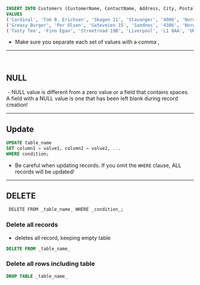 ```sql
INSERT INTO Customers (CustomerName, ContactName, Address, City, PostalCode, Country)
VALUES
('Cardinal', 'Tom B. Erichsen', 'Skagen 21', 'Stavanger', '4006', 'Norway'),
('Greasy Burger', 'Per Olsen', 'Gateveien 15', 'Sandnes', '4306', 'Norway'),
('Tasty Tee', 'Finn Egan', 'Streetroad 19B', 'Liverpool', 'L1 0AA', 'UK');

```

- Make sure you separate each set of values with a comma ,
---
 
## NULL
 - NULL value is different from a zero value or a field that contains spaces. A field with a NULL value is one that has been left blank during record creation!

---
## Update
```sql
UPDATE table_name
SET column1 = value1, column2 = value2, ...
WHERE condition;

```

- Be careful when updating records. If you omit the `WHERE` clause, ALL records will be updated!

---
 
## DELETE
```sql
 DELETE FROM _table_name_ WHERE _condition_;
```

### Delete all records
- deletes all record, keeping empty table
```sql
DELETE FROM _table_name_
```

### Delete all rows including table
```sql
DROP TABLE _table_name_
```